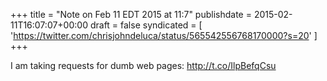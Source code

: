 +++
title = "Note on Feb 11 EDT 2015 at 11:7"
publishdate = 2015-02-11T16:07:07+00:00
draft = false
syndicated = [ 'https://twitter.com/chrisjohndeluca/status/565542556768170000?s=20' ]
+++

I am taking requests for dumb web pages: http://t.co/IlpBefqCsu
